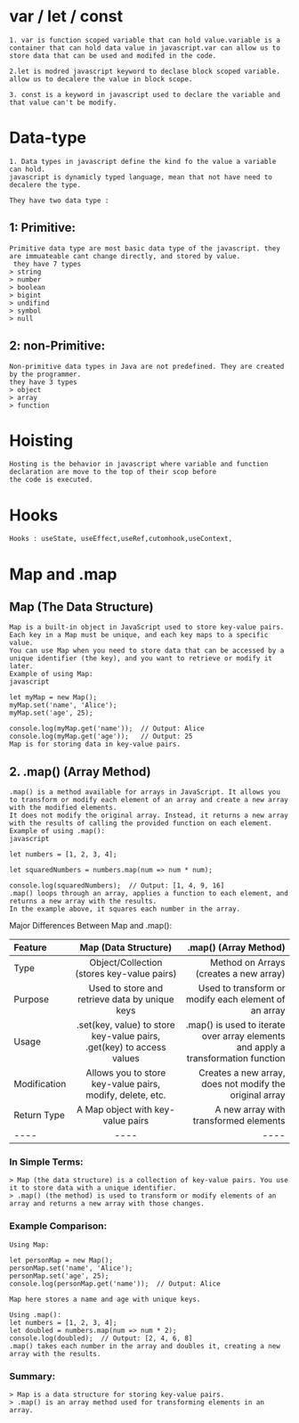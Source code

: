 # var / let / const
```
1. var is function scoped variable that can hold value.variable is a container that can hold data value in javascript.var can allow us to store data that can be used and modifed in the code.
```
```
2.let is modred javascript keyword to declase block scoped variable. allow us to decalere the value in block scope.
```
```
3. const is a keyword in javascript used to declare the variable and that value can't be modify.
```

# Data-type
```
1. Data types in javascript define the kind fo the value a variable can hold.
javascript is dynamicly typed language, mean that not have need to decalere the type.

They have two data type : 
```
## 1: Primitive:
```
Primitive data type are most basic data type of the javascript. they are immuateable cant change directly, and stored by value.
 they have 7 types
> string
> number
> boolean
> bigint
> undifind
> symbol
> null
```
## 2: non-Primitive: 
```
Non-primitive data types in Java are not predefined. They are created by the programmer.
they have 3 types
> object
> array
> function
```
# Hoisting
```
Hosting is the behavior in javascript where variable and function declaration are move to the top of their scop before
the code is executed.
```

# Hooks

```
Hooks : useState, useEffect,useRef,cutomhook,useContext,
```

# Map and .map

## Map (The Data Structure)
```
Map is a built-in object in JavaScript used to store key-value pairs.
Each key in a Map must be unique, and each key maps to a specific value.
You can use Map when you need to store data that can be accessed by a unique identifier (the key), and you want to retrieve or modify it later.
Example of using Map:
javascript

let myMap = new Map();
myMap.set('name', 'Alice');
myMap.set('age', 25);

console.log(myMap.get('name'));  // Output: Alice
console.log(myMap.get('age'));   // Output: 25
Map is for storing data in key-value pairs.
```
## 2. .map() (Array Method)
```
.map() is a method available for arrays in JavaScript. It allows you to transform or modify each element of an array and create a new array with the modified elements.
It does not modify the original array. Instead, it returns a new array with the results of calling the provided function on each element.
Example of using .map():
javascript

let numbers = [1, 2, 3, 4];

let squaredNumbers = numbers.map(num => num * num);

console.log(squaredNumbers);  // Output: [1, 4, 9, 16]
.map() loops through an array, applies a function to each element, and returns a new array with the results.
In the example above, it squares each number in the array.

```

 Major Differences Between Map and .map():



| Feature | Map (Data Structure) | .map() (Array Method) |
| :---- | :----: | ----: |
| Type | Object/Collection (stores key-value pairs) | Method on Arrays (creates a new array) |
| Purpose | Used to store and retrieve data by unique keys | Used to transform or modify each element of an array |
| Usage | .set(key, value) to store key-value pairs, .get(key) to access values | .map() is used to iterate over array elements and apply a transformation function |
| Modification | Allows you to store key-value pairs, modify, delete, etc. | Creates a new array, does not modify the original array |
| Return Type |A Map object with key-value pairs | A new array with transformed elements |
| ---- | ---- | ---- |







### In Simple Terms:
```
> Map (the data structure) is a collection of key-value pairs. You use it to store data with a unique identifier.
> .map() (the method) is used to transform or modify elements of an array and returns a new array with those changes.
```
### Example Comparison:
```
Using Map:

let personMap = new Map();
personMap.set('name', 'Alice');
personMap.set('age', 25);
console.log(personMap.get('name'));  // Output: Alice

Map here stores a name and age with unique keys.
```
```
Using .map():
let numbers = [1, 2, 3, 4];
let doubled = numbers.map(num => num * 2);
console.log(doubled);  // Output: [2, 4, 6, 8]
.map() takes each number in the array and doubles it, creating a new array with the results.
```
### Summary:
``` 
> Map is a data structure for storing key-value pairs.
> .map() is an array method used for transforming elements in an array.
```

